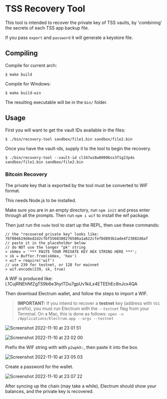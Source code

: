 TSS Recovery Tool
=================

This tool is intended to recover the private key of TSS vaults, by
'combining' the secrets of each TSS app backup file.

If you pass `export` and `password` it will generate a keystore file.

## Compiling

Compile for current arch:
```
$ make build
```

Compile for Windows:
```
$ make build-win
```

The resulting executable will be in the `bin/` folder.

## Usage

First you will want to get the vault IDs available in the files:
```
$ ./bin/recovery-tool sandbox/file1.bin sandbox/file2.bin
```

Once you have the vault-ids, supply it to the tool to begin the recovery.
```
$ ./bin/recovery-tool --vault-id cl347wz8w00006sx3f1g23p4s sandbox/file1.bin sandbox/file2.bin
```

### Bitcoin Recovery

The private key that is exported by the tool must be converted to WIF format.

This needs Node.js to be installed.

Make sure you are in an empty directory, run `npm init` and press enter through all the prompts. Then run `npm i wif` to install the wif package.

Then just run the `node` tool to start up the REPL, then use these commands:

```
// the "recovered private key" looks like: 76f004b19d4ed2d2cfbf5560380276580a1a622cfef0d893b1ade4f23082d6af
// paste it in the placeholder below
// do NOT use the longer "pk" string
> skHex = '*** PASTE YOUR PRIVATE KEY HEX STRING HERE ***';
> sk = Buffer.from(skHex, 'hex')
> wif = require('wif')
// use 239 for testnet, or 128 for mainnet
> wif.encode(239, sk, true)
```

A WIF is produced like: L1CujRNEhNfZgTS9b6e3hytTDu7gpUv1kiLx4ETEEhEc8nJcx4QA

Then download Electrum wallet, and follow the steps to import a WIF.

> **IMPORTANT:** If you intend to recover a **testnet** key (address with `tb1` prefix), you must run Electrum with the `--testnet` flag from your Terminal:
> On a Mac, this is done as follows:
> `open -n /Applications/Electrum.app --args --testnet`  

![Screenshot 2022-11-10 at 23 01 51](https://user-images.githubusercontent.com/1255926/201128017-98226fa6-4729-4581-b4a8-d612d7f37b81.png)

![Screenshot 2022-11-10 at 23 02 00](https://user-images.githubusercontent.com/1255926/201128076-712df60e-bb51-4274-bc26-3f925035bf45.png)

Prefix the WIF string with with `p2wpkh:`, then paste it into the box.

![Screenshot 2022-11-10 at 23 05 03](https://user-images.githubusercontent.com/1255926/201129826-03da8a86-aa1d-4615-a5d0-c31c49818629.png)

Create a password for the wallet.

![Screenshot 2022-11-10 at 23 07 22](https://user-images.githubusercontent.com/1255926/201131143-97039c52-3bff-4ada-9dfb-f8b176db580d.png)

After syncing up the chain (may take a while), Electrum should show your balances, and the private key is recovered.
